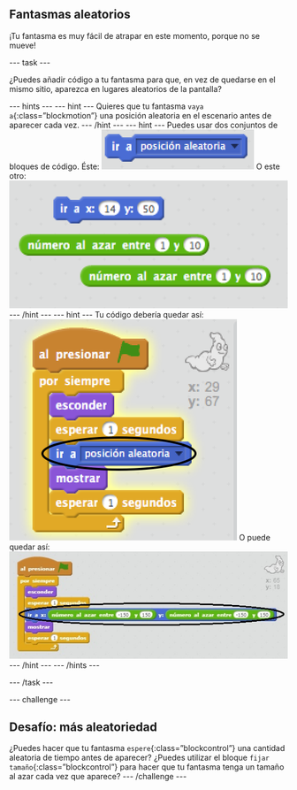 ## Fantasmas aleatorios

¡Tu fantasma es muy fácil de atrapar en este momento, porque no se mueve!

\--- task \---

¿Puedes añadir código a tu fantasma para que, en vez de quedarse en el mismo sitio, aparezca en lugares aleatorios de la pantalla?

\--- hints \--- \--- hint \--- Quieres que tu fantasma `vaya a`{:class=”blockmotion”} una posición aleatoria en el escenario antes de aparecer cada vez. \--- /hint \--- \--- hint \--- Puedes usar dos conjuntos de bloques de código. Éste: ![screenshot](images/ghost-random-blocks-1.png) O este otro: ![screenshot](images/ghost-random-blocks-2.png) \--- /hint \--- \--- hint \--- Tu código debería quedar así: ![screenshot](images/ghost-random-code-1.png) O puede quedar así: ![screenshot](images/ghost-random-code-2.png) \--- /hint \--- \--- /hints \---

\--- /task \---

\--- challenge \---

## Desafío: más aleatoriedad

¿Puedes hacer que tu fantasma ` espere `{:class=”blockcontrol”} una cantidad aleatoria de tiempo antes de aparecer? ¿Puedes utilizar el bloque `fijar tamaño`{:class=”blockcontrol”} para hacer que tu fantasma tenga un tamaño al azar cada vez que aparece? \--- /challenge \---